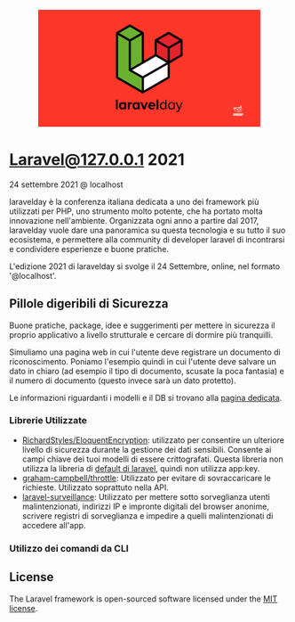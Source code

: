 <p align="center"><a href="https://2021.laravelday.it/" target="_blank"><img src="./design/laravel-2021.png" width="400"></a></p>

# Laravel@127.0.0.1 2021

24 settembre 2021 @ localhost

laravelday è la conferenza italiana dedicata a uno dei framework più utilizzati per PHP, uno strumento molto potente, che ha portato molta innovazione nell'ambiente.
Organizzata ogni anno a partire dal 2017, laravelday vuole dare una panoramica su questa tecnologia e su tutto il suo ecosistema, e permettere alla community di developer laravel di incontrarsi e condividere esperienze e buone pratiche.

L'edizione 2021 di laravelday si svolge il 24 Settembre, online, nel formato '@localhost'.

## Pillole digeribili di Sicurezza

Buone pratiche, package, idee e suggerimenti per mettere in sicurezza il proprio applicativo a livello strutturale e cercare di dormire più tranquilli.

Simuliamo una pagina web in cui l'utente deve registrare un documento di riconoscimento. Poniamo l'esempio quindi in cui l'utente deve salvare un dato in chiaro (ad esempio il tipo di documento, scusate la poca fantasia) e il numero di documento (questo invece sarà un dato protetto).

Le informazioni riguardanti i modelli e il DB si trovano alla [pagina dedicata](design/database.md).


### Librerie Utilizzate

- [RichardStyles/EloquentEncryption](https://github.com/RichardStyles/EloquentEncryption): utilizzato per consentire un ulteriore livello di sicurezza durante la gestione dei dati sensibili. Consente ai campi chiave dei tuoi modelli di essere crittografati. Questa libreria non utilizza la libreria di [default di laravel](https://laravel.com/docs/8.x/encryption), quindi non utilizza app:key.
- [graham-campbell/throttle](https://github.com/GrahamCampbell/Laravel-Throttle): Utilizzato per evitare di sovraccaricare le richieste. Utilizzato soprattuto nella API.
- [laravel-surveillance](https://github.com/neelkanthk/laravel-surveillance): Utilizzato per mettere sotto sorveglianza utenti malintenzionati, indirizzi IP e impronte digitali del browser anonime, scrivere registri di sorveglianza e impedire a quelli malintenzionati di accedere all'app.


### Utilizzo dei comandi da CLI



## License

The Laravel framework is open-sourced software licensed under the [MIT license](https://opensource.org/licenses/MIT).
